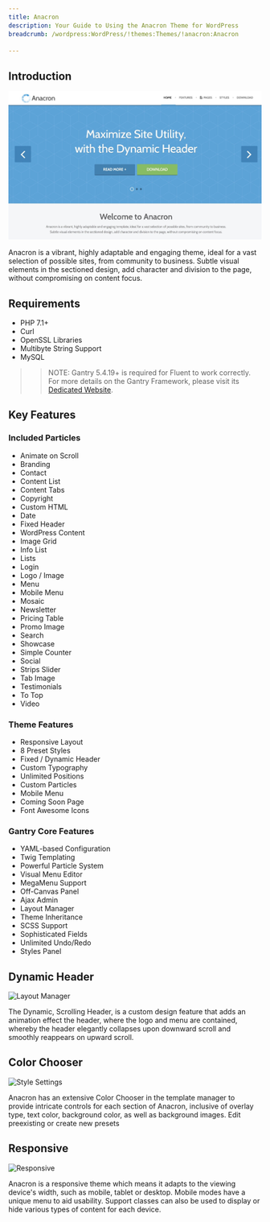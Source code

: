 ```yaml
---
title: Anacron
description: Your Guide to Using the Anacron Theme for WordPress
breadcrumb: /wordpress:WordPress/!themes:Themes/!anacron:Anacron

---
```


Introduction
-----

![](assets/anacron.jpeg)

Anacron is a vibrant, highly adaptable and engaging theme, ideal for a vast selection of possible sites, from community to business. Subtle visual elements in the sectioned design, add character and division to the page, without compromising on content focus.

Requirements
-----

* PHP 7.1+
* Curl
* OpenSSL Libraries
* Multibyte String Support
* MySQL

>> NOTE: Gantry 5.4.19+ is required for Fluent to work correctly. For more details on the Gantry Framework, please visit its [Dedicated Website](http://gantry.org).

Key Features
-----

### Included Particles

* Animate on Scroll
* Branding
* Contact
* Content List
* Content Tabs
* Copyright
* Custom HTML
* Date
* Fixed Header
* WordPress Content
* Image Grid
* Info List
* Lists
* Login
* Logo / Image
* Menu
* Mobile Menu
* Mosaic
* Newsletter
* Pricing Table
* Promo Image
* Search
* Showcase
* Simple Counter
* Social
* Strips Slider
* Tab Image
* Testimonials
* To Top
* Video 

### Theme Features

* Responsive Layout
* 8 Preset Styles
* Fixed / Dynamic Header
* Custom Typography
* Unlimited Positions
* Custom Particles
* Mobile Menu
* Coming Soon Page
* Font Awesome Icons 

### Gantry Core Features

* YAML-based Configuration
* Twig Templating
* Powerful Particle System
* Visual Menu Editor
* MegaMenu Support
* Off-Canvas Panel
* Ajax Admin
* Layout Manager
* Theme Inheritance
* SCSS Support
* Sophisticated Fields
* Unlimited Undo/Redo
* Styles Panel

## Dynamic Header

![Layout Manager](ft-2.jpg)

The Dynamic, Scrolling Header, is a custom design feature that adds an animation effect the header, where the logo and menu are contained, whereby the header elegantly collapses upon downward scroll and smoothly reappears on upward scroll.

## Color Chooser

![Style Settings](ft-3.jpg)

Anacron has an extensive Color Chooser in the template manager to provide intricate controls for each section of Anacron, inclusive of overlay type, text color, background color, as well as background images. Edit preexisting or create new presets

## Responsive

![Responsive](ft-4.jpg)

Anacron is a responsive theme which means it adapts to the viewing device's width, such as mobile, tablet or desktop. Mobile modes have a unique menu to aid usability. Support classes can also be used to display or hide various types of content for each device.
